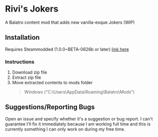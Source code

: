 # Rivi's Jokers

A Balatro content mod that adds new vanilla-esque Jokers (WIP)

## Installation

Requires Steammodded  (1.0.0~BETA-0626b or later) [link here](https://github.com/Steamodded/smods)

### Instructions
1. Download zip file
2. Extract zip file
3. Move extracted contents to mods folder
   > Windows ("C:\Users<USER>\AppData\Roaming\Balatro\Mods")

## Suggestions/Reporting Bugs

Open an issue and specify whether it's a suggestion or bug report. 
I can't guarantee I'll fix it immediately because I am working full time and this is currently something I can only work on during my free time.
